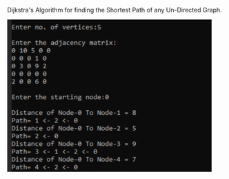 Dijkstra's Algorithm for finding the Shortest Path of any Un-Directed Graph.

![alt text](https://github.com/AI-kartheek/DataStructures-and-Algorithms/blob/main/Dijkstra's%20Algorithm/Dijkstras.png)

